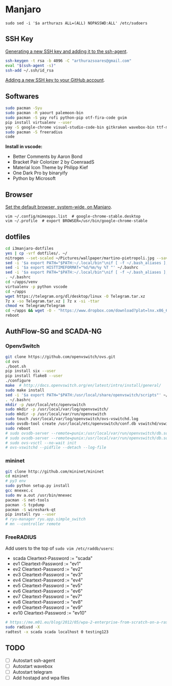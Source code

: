 # Manjaro

`sudo sed -i '$a arthurazs ALL=(ALL) NOPASSWD:ALL' /etc/sudoers`

## SSH Key

[Generating a new SSH key and adding it to the ssh-agent](https://help.github.com/articles/generating-a-new-ssh-key-and-adding-it-to-the-ssh-agent/).

```bash
ssh-keygen -t rsa -b 4096 -C "arthurazsoares@gmail.com"
eval "$(ssh-agent -s)"
ssh-add ~/.ssh/id_rsa
```

[Adding a new SSH key to your GitHub account](https://help.github.com/articles/adding-a-new-ssh-key-to-your-github-account/).

## Softwares

```bash
sudo pacman -Syu
sudo pacman -R yaourt palemoon-bin
sudo pacman -S yay rofi python-pip otf-fira-code gvim
pip install virtualenv --user
yay -S google-chrome visual-studio-code-bin gitkraken wavebox-bin ttf-ms-fonts
sudo pacman -S freeradius
code
```

**Install in vscode:**

- Better Comments by Aaron Bond
- Bracket Pair Colorizer 2 by CoenraadS
- Material Icon Theme by Philipp Kief
- One Dark Pro by binaryify
- Python by Microsoft

## Browser

[Set the default browser, system-wide, on Manjaro](https://unix.stackexchange.com/a/434465).
```
vim ~/.config/mimeapps.list  # google-chrome-stable.desktop
vim ~/.profile  # export BROWSER=/usr/bin/google-chrome-stable
```

## dotfiles

```bash
cd i3manjaro-dotfiles
yes | cp -vrf dotfiles/. ~/
nitrogen --set-scaled ~/Pictures/wallpaper/martino-pietropoli.jpg --save
sed -i '$a export PATH="$PATH:~/.local/bin"\nif [ -f ~/.bash_aliases ]; then\n    . ~/.bash_aliases\nfi' ~/.bashrc
sed -i '$a export HISTTIMEFORMAT="%d/%m/%y %T "' ~/.bashrc
sed -i '$a export PATH="$PATH:~/.local/bin"\nif [ -f ~/.bash_aliases ]; then\n    . ~/.bash_aliases\nfi' ~/.xinitrc
. ~/.bashrc
cd ~/apps/venv
virtualenv -p python vscode
cd ~/apps
wget https://telegram.org/dl/desktop/linux -O Telegram.tar.xz
7z x -so Telegram.tar.xz | 7z x -si -ttar
chmod +x Telegram/Telegram
cd ~/apps && wget -O - "https://www.dropbox.com/download?plat=lnx.x86_64" | tar xzf -
reboot
```

## AuthFlow-SG and SCADA-NG

### OpenvSwitch

```bash
git clone https://github.com/openvswitch/ovs.git
cd ovs
./boot.sh
pip install six --user
pip install flake8 --user
./configure
make  # http://docs.openvswitch.org/en/latest/intro/install/general/
sudo make install
sed -i '$a export PATH="$PATH:/usr/local/share/openvswitch/scripts"' ~/.bashrc
. ~/.bashrc
mkdir -p /usr/local/etc/openvswitch
sudo mkdir -p /usr/local/var/log/openvswitch/
sudo mkdir -p /usr/local/var/run/openvswitch
sudo touch /usr/local/var/log/openvswitch/ovs-vswitchd.log
sudo ovsdb-tool create /usr/local/etc/openvswitch/conf.db vswitchd/vswitch.ovsschema
sudo reboot
# sudo ovsdb-server --remote=punix:/usr/local/var/run/openvswitch/db.sock --remote=db:Open_vSwitch,Open_vSwitch,manager_options --private-key=db:Open_vSwitch,SSL,private_key --certificate=db:Open_vSwitch,SSL,certificate --bootstrap-ca-cert=db:Open_vSwitch,SSL,ca_cert --pidfile --detach --log-file
# sudo ovsdb-server --remote=punix:/usr/local/var/run/openvswitch/db.sock --remote=db:Open_vSwitch,Open_vSwitch,manager_options --pidfile --detach --log-file
# sudo ovs-vsctl --no-wait init
# ovs-vswitchd --pidfile --detach --log-file
```

### mininet

```bash
git clone http://github.com/mininet/mininet
cd mininet
# py3 env
sudo python setup.py install
gcc mnexec.c
sudo mv a.out /usr/bin/mnexec
pacman -S net-tools
pacman -S tcpdump
pacman -S wireshark-qt
pip install ryu --user
# ryu-manager ryu.app.simple_switch
# mn --controller remote
```

### FreeRADIUS

Add users to the top of `sudo vim /etc/raddb/users`:

- scada  Cleartext-Password := "scada"
- ev1    Cleartext-Password := "ev1"
- ev2    Cleartext-Password := "ev2"
- ev3    Cleartext-Password := "ev3"
- ev4    Cleartext-Password := "ev4"
- ev5    Cleartext-Password := "ev5"
- ev6    Cleartext-Password := "ev6"
- ev7    Cleartext-Password := "ev7"
- ev8    Cleartext-Password := "ev8"
- ev9    Cleartext-Password := "ev9"
- ev10   Cleartext-Password := "ev10"

```bash
# https://me.m01.eu/blog/2012/05/wpa-2-enterprise-from-scratch-on-a-raspberry-pi/
sudo radiusd -X
radtest -x scada scada localhost 0 testing123
```

## TODO

- [ ] Autostart ssh-agent
- [ ] Autostart wavebox
- [ ] Autostart telegram
- [ ] Add hostapd and wpa files
